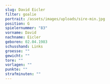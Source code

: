 ```yaml
---
slug: David Eicler
filter: goalie
portrait: /assets/images/uploads/sire-min.jpg
position: G
spielernummer: "83"
vorname: David
nachname: Eicler
geboren: 02.04.1983
schusshand: Links
groesse: ""
gewicht: ""
tore: ""
vorlagen: ""
punkte: ""
strafminuten: ""
---
```

